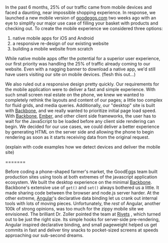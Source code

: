 In the past 6 months, 25% of our traffic came from mobile devices and faced a
daunting, near impossible shopping experience. In response, we launched a new
mobile version of [goodeggs.com](http://goodeggs.com) two weeks ago with an
eye to simplify our major use case of filling your basket with products and
checking out. To create the mobile experience we considered three options:

1. native mobile apps for iOS and Android
2. a responsive re-design of our existing website
3. building a mobile website from scratch

While native mobile apps offer the potential for a superior user experience, our
first priority was handling the 25% of traffic already coming to our website.
Even with a nagging banner to download a native app, we'd still have users
visiting our site on mobile devices. (flesh this out...)

We also ruled out a responsive design pretty quickly. Our requirements for the mobile
application were to deliver a fast and simple experience. With such small screen
real estate on the phone, we knew we wanted to completely rethink the layouts
and content of our pages; a little too complex for fluid grids, and media
queries. Additionally, our "desktop" site is built with
[Backbone](http://backbonejs.org/), and we really wanted to prioritize initial
page load speed. With [Backbone](http://backbonejs.org/),
[Ember](http://emberjs.com/), and other client side frameworks, the user has to
wait for the JavaScript to be loaded before any client side rendering can begin.
We decided for our use cases, we could deliver a better experience by generating
HTML on the server side and allowing the phone to begin rendering as soon as it
starts receiving data from the original request.


(explain with code examples how we detect devices and deliver the mobile site)

=======

Before coding a phone-shaped farmer's market, the GoodEggs team built production sites using tools at both extremes of the javascript application ecosystem.  We built the desktop experience on the minimal [Backbone](http://backbonejs.org/).  Backbone's extensive use of `get()` and `set()` always bothered us a little.  It made sharing code between the browser and node.js server harder.  At the other extreme, [Angular](http://angularjs.org/)'s declarative data binding let us crank out internal tools with lots of moving pieces.  Unfortunately, the _rest_ of Angular, another 100k of strong opinions, was too much for the zippy mobile site we envisioned.  The brilliant Dr. Zoller pointed the team at [Rivets](http://www.rivetsjs.com/)
, which turned out to be just the right size.  Its simple hooks for server-side pre-rendering, Angular inspired declarative binding, and small pageweight helped us get commits in fast and deliver tiny snacks to pocket-sized screens at speeds approaching our sub-second dreams.
